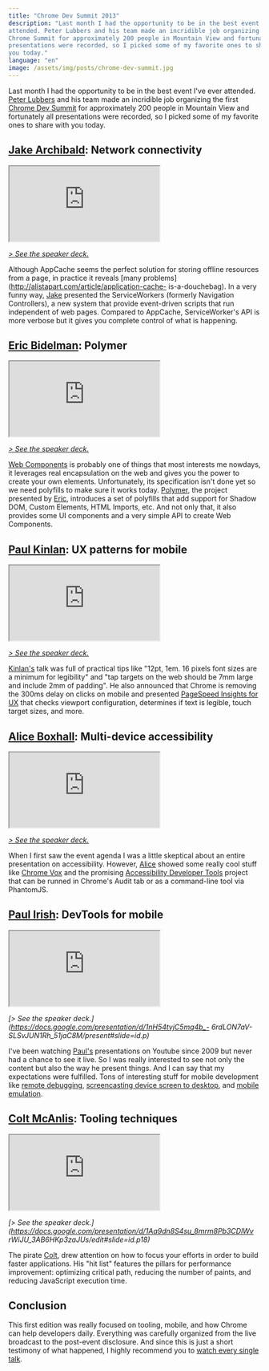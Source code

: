 ```yaml
---
title: "Chrome Dev Summit 2013"
description: "Last month I had the opportunity to be in the best event I've ever
attended. Peter Lubbers and his team made an incridible job organizing the first
Chrome Summit for approximately 200 people in Mountain View and fortunately all
presentations were recorded, so I picked some of my favorite ones to share with
you today."
language: "en"
image: /assets/img/posts/chrome-dev-summit.jpg
---
```


Last month I had the opportunity to be in the best event I've ever attended. [Peter Lubbers](https://twitter.com/peterlubbers) and his team made an incridible job organizing the first [Chrome Dev Summit](http://developer.chrome.com/devsummit) for approximately 200 people in Mountain View and fortunately all presentations were recorded, so I picked some of my favorite ones to share with you today.

<!-- more -->

## [Jake Archibald](https://twitter.com/jaffathecake): Network connectivity

<div class="iframe-wrap">
  <iframe src="http://www.youtube.com/embed/Z7sRMg0f5Hk">
  </iframe>
</div>

*[> See the speaker deck.](https://speakerdeck.com/jaffathecake/network-optional)*

Although AppCache seems the perfect solution for storing offline resources from a page, in practice it reveals [many problems](http://alistapart.com/article/application-cache- is-a-douchebag). In a very funny way, [Jake](https://twitter.com/jaffathecake) presented the ServiceWorkers (formerly Navigation Controllers), a new system that provide event-driven scripts that run independent of web pages. Compared to AppCache, ServiceWorker's API is more verbose but it gives you complete control of what is happening.

## [Eric Bidelman](https://twitter.com/ebidel): Polymer

<div class="iframe-wrap">
  <iframe src="http://www.youtube.com/embed/DH1vTVkqCDQ">
  </iframe>
</div>

*[> See the speaker deck.](http://html5-demos.appspot.com/static/cds2013/index.html)*

[Web Components](http://webcomponentsorg.github.io/webcomponents.org/) is probably one of things that most interests me nowdays, it leverages real encapsulation on the web and gives you the power to create your own elements. Unfortunately, its specification isn't done yet so we need polyfills to make sure it works today. [Polymer](http://www.polymer-project.org/), the project presented by [Eric](https://twitter.com/ebidel), introduces a set of polyfills that add support for Shadow DOM, Custom Elements, HTML Imports, etc. And not only that, it also provides some UI components and a very simple API to create Web Components.

## [Paul Kinlan](https://twitter.com/Paul_Kinlan): UX patterns for mobile

<div class="iframe-wrap">
  <iframe src="http://www.youtube.com/embed/j3YbNHtnYo4">
  </iframe>
</div>

*[> See the speaker deck.](http://mobile-ux.appspot.com/)*

[Kinlan's](https://twitter.com/Paul_Kinlan) talk was full of practical tips like "12pt, 1em. 16 pixels font sizes are a minimum for legibility" and "tap targets on the web should be 7mm large and include 2mm of padding". He also announced that Chrome is removing the 300ms delay on clicks on mobile and presented [PageSpeed Insights for UX](https://developers.google.com/speed/pagespeed/insights/?ux=1) that checks viewport configuration, determines if text is legible, touch target sizes, and more.

## [Alice Boxhall](https://twitter.com/alice_boxhall): Multi-device accessibility

<div class="iframe-wrap">
  <iframe src="http://www.youtube.com/embed/E0ojKLzXoZ4">
  </iframe>
</div>

*[> See the speaker deck.](https://docs.google.com/presentation/d/1xKlQZRHyLPXvrTdGkGIumc24bT4_kxRmdqIC_b7fngo/pub?start=false&loop=false&delayms=3000)*

When I first saw the event agenda I was a little skeptical about an entire presentation on accessibility. However, <a href="https://twitter.com/alice_boxhall">Alice</a> showed some really cool stuff like <a href="https://www.youtube.com/watch?v=OKBaTRbi7p8">Chrome Vox</a> and the promising <a href="https://github.com/GoogleChrome/accessibility- developer-tools">Accessibility Developer Tools</a> project that can be runned in Chrome's Audit tab or as a command-line tool via PhantomJS.

## [Paul Irish](https://twitter.com/paul_irish): DevTools for mobile

<div class="iframe-wrap">
  <iframe src="http://www.youtube.com/embed/gZH1d2Co1X0">
  </iframe>
</div>

*[> See the speaker deck.](https://docs.google.com/presentation/d/1nH54tvjC5mq4b_-
6rdLON7aV-SLSvJUN1Rh_51jaC8M/present#slide=id.p)*

I've been watching [Paul's](https://twitter.com/paul_irish) presentations on Youtube since 2009 but never had a chance to see it live. So I was really interested to see not only the content but also the way he present things. And I can say that my expectations were fulfilled. Tons of interesting stuff for mobile development like [remote debugging](http://www.html5rocks.com/en/tutorials/developertools/mobile/), [screencasting device screen to desktop](http://www.youtube.com/watch?v=Q7rEFEMpwe4), and [mobile emulation](http://www.youtube.com/watch?v=z7sTRdSpA04).

## [Colt McAnlis](https://twitter.com/duhroach): Tooling techniques

<div class="iframe-wrap">
  <iframe src="http://www.youtube.com/embed/8MMmg3bDOjc">
  </iframe>
</div>

*[> See the speaker deck.](https://docs.google.com/presentation/d/1Aa9dn8S4su_8mrm8Pb3CDlWv
rWiJU_3AB6HKp3zaJUs/edit#slide=id.p18)*

The pirate [Colt](https://twitter.com/duhroach), drew attention on how to focus your efforts in order to build faster applications. His "hit list" features the pillars for performance improvement: optimizing critical path, reducing the number of paints, and reducing JavaScript execution time.

## Conclusion

This first edition was really focused on tooling, mobile, and how Chrome can help developers daily. Everything was carefully organized from the live broadcast to the post-event disclosure. And since this is just a short testimony of what happened, I highly recommend you to [watch every single talk](http://www.youtube.com/playlist?list=PLOU2XLYxmsIJblRBPqrwisutm3dxoa43P).